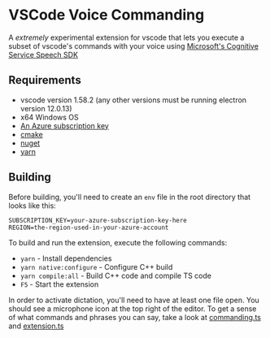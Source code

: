 # VSCode Voice Commanding

A _extremely_ experimental extension for vscode that lets you execute a subset of vscode's commands with your voice using [Microsoft's Cognitive Service Speech SDK](https://docs.microsoft.com/en-us/azure/cognitive-services/speech-service/)

## Requirements
* vscode version 1.58.2 (any other versions must be running electron version 12.0.13)
* x64 Windows OS
* [An Azure subscription key](https://docs.microsoft.com/en-us/azure/cognitive-services/speech-service/overview#find-keys-and-locationregion)
* [cmake](https://cmake.org/download/)
* [nuget](https://www.nuget.org/downloads)
* [yarn](https://classic.yarnpkg.com/en/docs/install/#windows-stable)

## Building
Before building, you'll need to create an `env` file in the root directory that looks like this:

```properties
SUBSCRIPTION_KEY=your-azure-subscription-key-here
REGION=the-region-used-in-your-azure-account
```

To build and run the extension, execute the following commands:
* `yarn` - Install dependencies
* `yarn native:configure` - Configure C++ build
* `yarn compile:all` - Build C++ code and compile TS code
* `F5` - Start the extension

In order to activate dictation, you'll need to have at least one file open. You should see a microphone icon at the top right of the editor. To get a sense of what commands and phrases you can say, take a look at [commanding.ts](/src/commanding.ts) and [extension.ts](/src/extension.ts)
